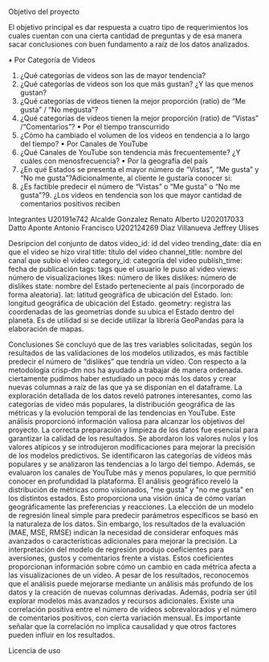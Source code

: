 Objetivo del proyecto

El objetivo principal es dar respuesta a cuatro tipo de requerimientos los cuales cuentan con una cierta cantidad de preguntas y de esa manera sacar conclusiones con buen fundamento a raíz de los datos analizados.

▪ Por Categoría de Videos
1. ¿Qué categorías de videos son las de mayor tendencia?
2. ¿Qué categorías de videos son los que más gustan? ¿Y las que menos gustan?
3. ¿Qué categorías de videos tienen la mejor proporción (ratio) de “Me gusta” / “No megusta”?
4. ¿Qué categorías de videos tienen la mejor proporción (ratio) de “Vistas” /“Comentarios”?
▪ Por el tiempo transcurrido
5. ¿Cómo ha cambiado el volumen de los videos en tendencia a lo largo del tiempo?
▪ Por Canales de YouTube
6. ¿Qué Canales de YouTube son tendencia más frecuentemente? ¿Y cuáles con menosfrecuencia?
▪ Por la geografía del país
7. ¿En qué Estados se presenta el mayor número de “Vistas”, “Me gusta” y “No me gusta”?Adicionalmente, al cliente le gustaría conocer si:
8. ¿Es factible predecir el número de “Vistas” o “Me gusta” o “No me gusta”?9. ¿Los videos en tendencia son los que mayor cantidad de comentarios positivos reciben

Integrantes
U20191e742 Alcalde Gonzalez Renato Alberto
U202017033 Datto Aponte Antonio Francisco
U202124269 Diaz Villanueva Jeffrey Ulises

Desripcion del conjunto de datos
video_id: id del video
trending_date: día en que el video se hizo viral
title: título del vídeo
channel_title: nombre del canal que subio el video
category_id: categoría del video
publish_time: fecha de publicación
tags: tags que el usuario le puso al video
views: número de visualizaciones
likes: número de likes
dislikes: número de dislikes
state: nombre del Estado perteneciente al país (incorporado de forma aleatoria).
lat: latitud geográfica de ubicación del Estado. 
lon: longitud geográfica de ubicación del Estado.
geometry: registra las coordenadas de las geometrías donde su ubica el Estado dentro del planeta. Es de utilidad si se decide utilizar la librería GeoPandas para la elaboración de mapas.

Conclusiones
Se concluyó que de las tres variables solicitadas, según los resultados de las validaciones de los modelos utilizados, es más factible predecir el número de “dislikes” que tendría un video.
Con respecto a la metodología crisp-dm nos ha ayudado a trabajar de manera ordenada. ciertamente pudimos haber estudiado un poco más los datos y crear nuevas columnas a raíz de las que ya se disponían en el dataframe.
La exploración detallada de los datos reveló patrones interesantes, como las categorías de vídeo más populares, la distribución geográfica de las métricas y la evolución temporal de las tendencias en YouTube. Este análisis proporcionó información valiosa para alcanzar los objetivos del proyecto.
La correcta preparación y limpieza de los datos fue esencial para garantizar la calidad de los resultados. Se abordaron los valores nulos y los valores atípicos y se introdujeron modificaciones para mejorar la precisión de los modelos predictivos.
Se identificaron las categorías de vídeos más populares y se analizaron las tendencias a lo largo del tiempo. Además, se evaluaron los canales de YouTube más y menos populares, lo que permitió conocer en profundidad la plataforma.
El análisis geográfico reveló la distribución de métricas como visionados, "me gusta" y "no me gusta" en los distintos estados. Esto proporciona una visión única de cómo varían geográficamente las preferencias y reacciones.
La elección de un modelo de regresión lineal simple para predecir parámetros específicos se basó en la naturaleza de los datos. Sin embargo, los resultados de la evaluación (MAE, MSE, RMSE) indican la necesidad de considerar enfoques más avanzados o características adicionales para mejorar la precisión.
La interpretación del modelo de regresión produjo coeficientes para aversiones, gustos y comentarios frente a vistas. Estos coeficientes proporcionan información sobre cómo un cambio en cada métrica afecta a las visualizaciones de un vídeo.
A pesar de los resultados, reconocemos que el análisis puede mejorarse mediante un análisis más profundo de los datos y la creación de nuevas columnas derivadas. Además, podría ser útil explorar modelos más avanzados y recursos adicionales.
Existe una correlación positiva entre el número de vídeos sobrevalorados y el número de comentarios positivos, con cierta variación mensual. Es importante señalar que la correlación no implica causalidad y que otros factores pueden influir en los resultados.

Licencia de uso
